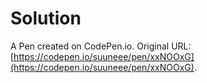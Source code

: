 # Solution

A Pen created on CodePen.io. Original URL: [https://codepen.io/suuneee/pen/xxNOOxG](https://codepen.io/suuneee/pen/xxNOOxG).

